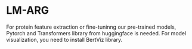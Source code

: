 # LM-ARG
For protein feature extraction or fine-tuninng our pre-trained models, Pytorch and Transformers library from huggingface is needed. For model visualization, you need to install BertViz library.
